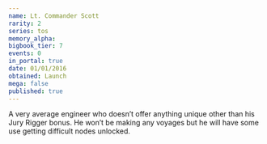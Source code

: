 ```yaml
---
name: Lt. Commander Scott
rarity: 2
series: tos
memory_alpha:
bigbook_tier: 7
events: 0
in_portal: true
date: 01/01/2016
obtained: Launch
mega: false
published: true
---
```


A very average engineer who doesn’t offer anything unique other than his Jury Rigger bonus. He won’t be making any voyages but he will have some use getting difficult nodes unlocked.
